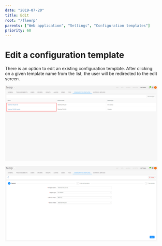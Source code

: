 ```yaml
---
date: "2019-07-20"
title: Edit
root: "/fleerp"
parents: ["Web application", "Settings", "Configuration templates"]
priority: 68
---
```


# Edit a configuration template

There is an option to edit an existing configuration template.
After clicking on a given template name from the list, the user will be redirected to the edit screen.

![TemplateLink](template-link-en.png)

![EditTemplate](edit-template-en.png)
